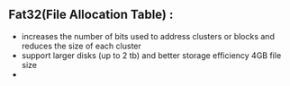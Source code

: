 ## Fat32(File Allocation Table) :
- increases the number of bits used to address clusters or blocks and reduces the size of each cluster
- support larger disks (up to 2 tb) and better storage efficiency 4GB file size
- 